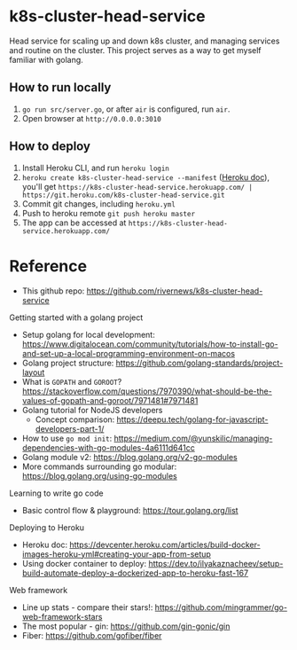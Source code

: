 # k8s-cluster-head-service
Head service for scaling up and down k8s cluster, and managing services and routine on the cluster. This project serves as a way to get myself familiar with golang.

## How to run locally
1. `go run src/server.go`, or after `air` is configured, run `air`.
1. Open browser at `http://0.0.0.0:3010`

## How to deploy
1. Install Heroku CLI, and run `heroku login`
1. `heroku create k8s-cluster-head-service --manifest` ([Heroku doc](https://devcenter.heroku.com/articles/build-docker-images-heroku-yml#creating-your-app-from-setup)), you'll get `https://k8s-cluster-head-service.herokuapp.com/ | https://git.heroku.com/k8s-cluster-head-service.git`
1. Commit git changes, including `heroku.yml`
1. Push to heroku remote `git push heroku master`
1. The app can be accessed at `https://k8s-cluster-head-service.herokuapp.com/`

# Reference
- This github repo: https://github.com/rivernews/k8s-cluster-head-service

Getting started with a golang project
- Setup golang for local development: https://www.digitalocean.com/community/tutorials/how-to-install-go-and-set-up-a-local-programming-environment-on-macos
- Golang project structure: https://github.com/golang-standards/project-layout
- What is `GOPATH` and `GOROOT`? https://stackoverflow.com/questions/7970390/what-should-be-the-values-of-gopath-and-goroot/7971481#7971481
- Golang tutorial for NodeJS developers
    - Concept comparison: https://deepu.tech/golang-for-javascript-developers-part-1/
- How to use `go mod init`: https://medium.com/@yunskilic/managing-dependencies-with-go-modules-4a6111d641cc
- Golang module v2: https://blog.golang.org/v2-go-modules
- More commands surrounding go modular: https://blog.golang.org/using-go-modules

Learning to write go code
- Basic control flow & playground: https://tour.golang.org/list

Deploying to Heroku
- Heroku doc: https://devcenter.heroku.com/articles/build-docker-images-heroku-yml#creating-your-app-from-setup
- Using docker container to deploy: https://dev.to/ilyakaznacheev/setup-build-automate-deploy-a-dockerized-app-to-heroku-fast-167

Web framework
- Line up stats - compare their stars!: https://github.com/mingrammer/go-web-framework-stars
- The most popular - gin: https://github.com/gin-gonic/gin
- Fiber: https://github.com/gofiber/fiber
